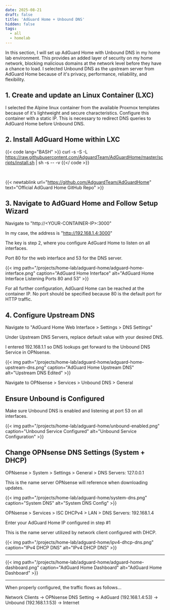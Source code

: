 ```yaml
---
date: 2025-08-21
draft: false
title: 'AdGuard Home + Unbound DNS'
hidden: false
tags: 
  - all
  - homelab
---
```


In this section, I will set up AdGuard Home with Unbound DNS in my home lab environment. This provides an added layer of security on my home network, blocking malicious domains at the network level before they have a chance to load. I selected Unbound DNS as the upstream server from AdGuard Home because of it's privacy, performance, reliability, and flexibility.

## 1. Create and update an Linux Container (LXC)

I selected the Alpine linux container from the available Proxmox templates because of it's lightweight and secure characteristics. Configure this container with a static IP. This is necessary to redirect DNS queries to AdGuard Home before Unbound DNS. 

## 2. Install AdGuard Home within LXC


{{< code lang="BASH" >}}
curl -s -S -L https://raw.githubusercontent.com/AdguardTeam/AdGuardHome/master/scripts/install.sh | sh -s -- -v
{{</ code >}}

<br>

{{< newtablink url="https://github.com/AdguardTeam/AdGuardHome" text="Official AdGuard Home GitHub Repo" >}}



## 3. Navigate to AdGuard Home and Follow Setup Wizard

Navigate to "http://\<YOUR-CONTAINER-IP\>:3000"

In my case, the address is "http://192.168.1.4:3000"

The key is step 2, where you configure AdGuard Home to listen on all interfaces.

Port 80 for the web interface and 53 for the DNS server.

{{< img path="/projects/home-lab/adguard-home/adguard-home-interface.png" caption="AdGuard Home Interface" alt="AdGuard Home Interface Listening Ports 80 and 53" >}}

For all further configuration, AdGuard Home can be reached at the container IP. No port should be specified because 80 is the default port for HTTP traffic.

## 4. Configure Upstream DNS

Navigate to "AdGuard Home Web Interface > Settings > DNS Settings"

Under Upstream DNS Servers, replace default value with your desired DNS.

I entered 192.168.1.1 so DNS lookups get forward to the Unbound DNS Service in OPNsense.

{{< img path="/projects/home-lab/adguard-home/adguard-home-upstream-dns.png" caption="AdGuard Home Upstream DNS" alt="Upstream DNS Edited" >}}

Navigate to OPNsense > Services > Unbound DNS > General

## Ensure Unbound is Configured

Make sure Unbound DNS is enabled and listening at port 53 on all interfaces.

{{< img path="/projects/home-lab/adguard-home/unbound-enabled.png" caption="Unbound Service Configured" alt="Unbound Service Configuration" >}}

## Change OPNsense DNS Settings (System + DHCP)

OPNsense > System > Settings > General > DNS Servers: 127.0.0.1 

This is the name server OPNsense will reference when downloading updates.

{{< img path="/projects/home-lab/adguard-home/system-dns.png" caption="System DNS" alt="System DNS Config" >}}

OPNsense > Services > ISC DHCPv4 > LAN > DNS Servers: 192.168.1.4 

Enter your AdGuard Home IP configured in step #1

This is the name server utilized by network client configured with DHCP.

{{< img path="/projects/home-lab/adguard-home/ipv4-dhcp-dns.png" caption="IPv4 DHCP DNS" alt="IPv4 DHCP DNS" >}}

---

{{< img path="/projects/home-lab/adguard-home/adguard-home-dashboard.png" caption="AdGuard Home Dashboard" alt="AdGuard Home Dashboard" >}}

---

When properly configured, the traffic flows as follows...

Network Clients → OPNsense DNS Setting → AdGuard (192.168.1.4:53) → Unbound (192.168.1.1:53) → Internet